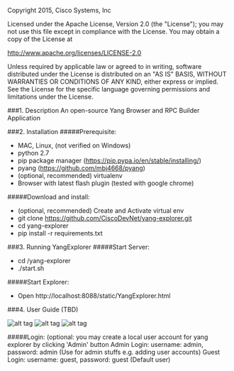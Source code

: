 Copyright 2015, Cisco Systems, Inc

Licensed under the Apache License, Version 2.0 (the "License");
you may not use this file except in compliance with the License.
You may obtain a copy of the License at

http://www.apache.org/licenses/LICENSE-2.0

Unless required by applicable law or agreed to in writing, software
distributed under the License is distributed on an "AS IS" BASIS,
WITHOUT WARRANTIES OR CONDITIONS OF ANY KIND, either express or implied.
See the License for the specific language governing permissions and
limitations under the License.

###1. Description
   An open-source Yang Browser and RPC Builder Application

###2. Installation
#####Prerequisite:
   - MAC, Linux, (not verified on Windows)
   - python 2.7
   - pip package manager (https://pip.pypa.io/en/stable/installing/)
   - pyang (https://github.com/mbj4668/pyang)
   - (optional, recommended) virtualenv
   - Browser with latest flash plugin (tested with google chrome)

#####Download and install:
   - (optional, recommended) Create and Activate virtual env
   - git clone https://github.com/CiscoDevNet/yang-explorer.git
   - cd yang-explorer
   - pip install -r requirements.txt

###3. Running YangExplorer
#####Start Server:
   - cd <install-root>/yang-explorer
   - ./start.sh

#####Start Explorer:
   - Open http://localhost:8088/static/YangExplorer.html

###4. User Guide (TBD)

![alt tag](https://github.com/CiscoDevNet/yang-explorer/blob/master/docs/images/YangExplorer.png)
![alt tag](https://github.com/CiscoDevNet/yang-explorer/blob/master/docs/images/explorer.png)
![alt tag](https://github.com/CiscoDevNet/yang-explorer/blob/master/docs/images/manage.png)

#####Login:
      (optional: you may create a local user account for yang explorer by clicking 'Admin' button
      Admin Login: username: admin, password: admin  (Use for admin stuffs e.g. adding user accounts)
      Guest Login: username: guest, password: guest  (Default user)
